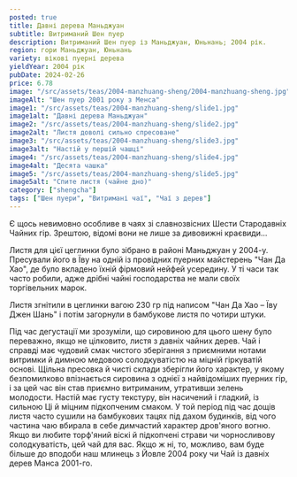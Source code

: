 ```yaml
---
posted: true
title: Давні дерева Маньджуан
subtitle: Витриманий Шен пуер
description: Витриманий Шен пуер із Маньджуан, Юньнань; 2004 рік.
region: гори Маньджуан, Юньнань
variety: вікові пуерні дерева
yieldYear: 2004 рік
pubDate: 2024-02-26
price: 6.78
image: "/src/assets/teas/2004-manzhuang-sheng/2004-manzhuang-sheng.jpg"
imageAlt: "Шен пуер 2001 року з Менса"
image1: "/src/assets/teas/2004-manzhuang-sheng/slide1.jpg"
image1alt: "Давні дерева Маньджуан"
image2: "/src/assets/teas/2004-manzhuang-sheng/slide2.jpg"
image2alt: "Листя доволі сильно спресоване"
image3: "/src/assets/teas/2004-manzhuang-sheng/slide3.jpg"
image3alt: "Настій у першій чашці"
image4: "/src/assets/teas/2004-manzhuang-sheng/slide4.jpg"
image4alt: "Десята чашка"
image5: "/src/assets/teas/2004-manzhuang-sheng/slide5.jpg"
image5alt: "Спите листя (чайне дно)"
category: ["shengcha"]
tags: ["Шен пуери", "Витримані чаї", "Чаї з дерев"]
---
```


Є щось невимовно особливе в чаях зі славнозвісних Шести Стародавніх Чайних гір. Зрештою, відомі вони не лише за дивовижні краєвиди...

Листя для цієї цеглинки було зібрано в районі Маньджуан у 2004-у. Пресували його в Їву на одній із провідних пуерних майстерень "Чан Да Хао", де було вкладено їхній фірмовий нейфей усередину. У ті часи так часто робили, адже дрібні чайні господарства не мали своїх торгівельних марок.

Листя згнітили в цеглинки вагою 230 гр під написом "Чан Да Хао – Їву Джен Шань" і потім загорнули в бамбукове листя по чотири штуки.

Під час дегустації ми зрозуміли, що сировиною для цього шену було переважно, якщо не цілковито, листя з давніх чайних дерев. Чай і справді має чудовий смак чистого зберігання з приємними нотами витримки й димною медовою солодкуватістю на міцній гіркуватій основі. Щільна пресовка й чисті склади зберігли його характер, у якому безпомилково впізнається сировина з однієї з найвідоміших пуерних гір, і за цей час він став приємно витриманим, утративши зелень молодости. Настій має густу текстуру, він насичений і гладкий, із сильною Ці й міцним підкопченим смаком. У той період під час дощів листя часто сушили на бамбукових тацях під дахом будинків, від чого частина чаю вбирала в себе димчастий характер дров'яного вогню. Якщо ви любите торф'яний віскі й підкопчені страви чи чорносливову солодкуватість, цей чай для вас. Якщо ж ні, то, можливо, вам буде більше до вподоби наш млинець з Йовле 2004 року чи Чай із давніх дерев Манса 2001-го.